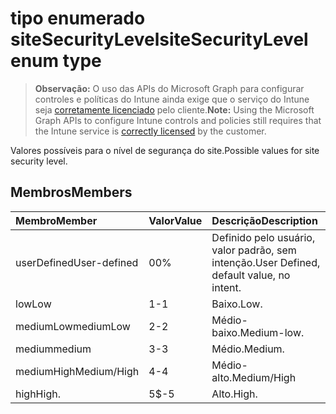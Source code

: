 # <a name="sitesecuritylevel-enum-type"></a><span data-ttu-id="ab394-101">tipo enumerado siteSecurityLevel</span><span class="sxs-lookup"><span data-stu-id="ab394-101">siteSecurityLevel enum type</span></span>

> <span data-ttu-id="ab394-102">**Observação:** O uso das APIs do Microsoft Graph para configurar controles e políticas do Intune ainda exige que o serviço do Intune seja [corretamente licenciado](https://go.microsoft.com/fwlink/?linkid=839381) pelo cliente.</span><span class="sxs-lookup"><span data-stu-id="ab394-102">**Note:** Using the Microsoft Graph APIs to configure Intune controls and policies still requires that the Intune service is [correctly licensed](https://go.microsoft.com/fwlink/?linkid=839381) by the customer.</span></span>

<span data-ttu-id="ab394-103">Valores possíveis para o nível de segurança do site.</span><span class="sxs-lookup"><span data-stu-id="ab394-103">Possible values for site security level.</span></span>
## <a name="members"></a><span data-ttu-id="ab394-104">Membros</span><span class="sxs-lookup"><span data-stu-id="ab394-104">Members</span></span>
|<span data-ttu-id="ab394-105">Membro</span><span class="sxs-lookup"><span data-stu-id="ab394-105">Member</span></span>|<span data-ttu-id="ab394-106">Valor</span><span class="sxs-lookup"><span data-stu-id="ab394-106">Value</span></span>|<span data-ttu-id="ab394-107">Descrição</span><span class="sxs-lookup"><span data-stu-id="ab394-107">Description</span></span>|
|:---|:---|:---|
|<span data-ttu-id="ab394-108">userDefined</span><span class="sxs-lookup"><span data-stu-id="ab394-108">User-defined</span></span>|<span data-ttu-id="ab394-109">0</span><span class="sxs-lookup"><span data-stu-id="ab394-109">0%</span></span>|<span data-ttu-id="ab394-110">Definido pelo usuário, valor padrão, sem intenção.</span><span class="sxs-lookup"><span data-stu-id="ab394-110">User Defined, default value, no intent.</span></span>|
|<span data-ttu-id="ab394-111">low</span><span class="sxs-lookup"><span data-stu-id="ab394-111">Low</span></span>|<span data-ttu-id="ab394-112">1</span><span class="sxs-lookup"><span data-stu-id="ab394-112">-1</span></span>|<span data-ttu-id="ab394-113">Baixo.</span><span class="sxs-lookup"><span data-stu-id="ab394-113">Low.</span></span>|
|<span data-ttu-id="ab394-114">mediumLow</span><span class="sxs-lookup"><span data-stu-id="ab394-114">mediumLow</span></span>|<span data-ttu-id="ab394-115">2</span><span class="sxs-lookup"><span data-stu-id="ab394-115">-2</span></span>|<span data-ttu-id="ab394-116">Médio-baixo.</span><span class="sxs-lookup"><span data-stu-id="ab394-116">Medium-low.</span></span>|
|<span data-ttu-id="ab394-117">medium</span><span class="sxs-lookup"><span data-stu-id="ab394-117">medium</span></span>|<span data-ttu-id="ab394-118">3</span><span class="sxs-lookup"><span data-stu-id="ab394-118">-3</span></span>|<span data-ttu-id="ab394-119">Médio.</span><span class="sxs-lookup"><span data-stu-id="ab394-119">Medium.</span></span>|
|<span data-ttu-id="ab394-120">mediumHigh</span><span class="sxs-lookup"><span data-stu-id="ab394-120">Medium/High</span></span>|<span data-ttu-id="ab394-121">4</span><span class="sxs-lookup"><span data-stu-id="ab394-121">-4</span></span>|<span data-ttu-id="ab394-122">Médio-alto.</span><span class="sxs-lookup"><span data-stu-id="ab394-122">Medium/High</span></span>|
|<span data-ttu-id="ab394-123">high</span><span class="sxs-lookup"><span data-stu-id="ab394-123">High.</span></span>|<span data-ttu-id="ab394-124">5</span><span class="sxs-lookup"><span data-stu-id="ab394-124">$-5</span></span>|<span data-ttu-id="ab394-125">Alto.</span><span class="sxs-lookup"><span data-stu-id="ab394-125">High.</span></span>|








